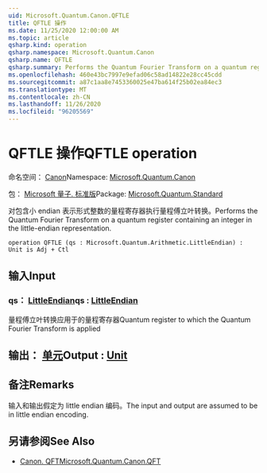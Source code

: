 ```yaml
---
uid: Microsoft.Quantum.Canon.QFTLE
title: QFTLE 操作
ms.date: 11/25/2020 12:00:00 AM
ms.topic: article
qsharp.kind: operation
qsharp.namespace: Microsoft.Quantum.Canon
qsharp.name: QFTLE
qsharp.summary: Performs the Quantum Fourier Transform on a quantum register containing an integer in the little-endian representation.
ms.openlocfilehash: 460e43bc7997e9efad06c58ad14822e28cc45cdd
ms.sourcegitcommit: a87c1aa8e7453360025e47ba614f25b02ea84ec3
ms.translationtype: MT
ms.contentlocale: zh-CN
ms.lasthandoff: 11/26/2020
ms.locfileid: "96205569"
---
```

# <a name="qftle-operation"></a><span data-ttu-id="0060f-102">QFTLE 操作</span><span class="sxs-lookup"><span data-stu-id="0060f-102">QFTLE operation</span></span>

<span data-ttu-id="0060f-103">命名空间： [Canon](xref:Microsoft.Quantum.Canon)</span><span class="sxs-lookup"><span data-stu-id="0060f-103">Namespace: [Microsoft.Quantum.Canon](xref:Microsoft.Quantum.Canon)</span></span>

<span data-ttu-id="0060f-104">包： [Microsoft 量子. 标准版](https://nuget.org/packages/Microsoft.Quantum.Standard)</span><span class="sxs-lookup"><span data-stu-id="0060f-104">Package: [Microsoft.Quantum.Standard](https://nuget.org/packages/Microsoft.Quantum.Standard)</span></span>


<span data-ttu-id="0060f-105">对包含小 endian 表示形式整数的量程寄存器执行量程傅立叶转换。</span><span class="sxs-lookup"><span data-stu-id="0060f-105">Performs the Quantum Fourier Transform on a quantum register containing an integer in the little-endian representation.</span></span>

```qsharp
operation QFTLE (qs : Microsoft.Quantum.Arithmetic.LittleEndian) : Unit is Adj + Ctl
```


## <a name="input"></a><span data-ttu-id="0060f-106">输入</span><span class="sxs-lookup"><span data-stu-id="0060f-106">Input</span></span>

### <a name="qs--littleendian"></a><span data-ttu-id="0060f-107">qs： [LittleEndian](xref:Microsoft.Quantum.Arithmetic.LittleEndian)</span><span class="sxs-lookup"><span data-stu-id="0060f-107">qs : [LittleEndian](xref:Microsoft.Quantum.Arithmetic.LittleEndian)</span></span>

<span data-ttu-id="0060f-108">量程傅立叶转换应用于的量程寄存器</span><span class="sxs-lookup"><span data-stu-id="0060f-108">Quantum register to which the Quantum Fourier Transform is applied</span></span>



## <a name="output--unit"></a><span data-ttu-id="0060f-109">输出： [单元](xref:microsoft.quantum.lang-ref.unit)</span><span class="sxs-lookup"><span data-stu-id="0060f-109">Output : [Unit](xref:microsoft.quantum.lang-ref.unit)</span></span>



## <a name="remarks"></a><span data-ttu-id="0060f-110">备注</span><span class="sxs-lookup"><span data-stu-id="0060f-110">Remarks</span></span>

<span data-ttu-id="0060f-111">输入和输出假定为 little endian 编码。</span><span class="sxs-lookup"><span data-stu-id="0060f-111">The input and output are assumed to be in little endian encoding.</span></span>

## <a name="see-also"></a><span data-ttu-id="0060f-112">另请参阅</span><span class="sxs-lookup"><span data-stu-id="0060f-112">See Also</span></span>

- [<span data-ttu-id="0060f-113">Canon. QFT</span><span class="sxs-lookup"><span data-stu-id="0060f-113">Microsoft.Quantum.Canon.QFT</span></span>](xref:Microsoft.Quantum.Canon.QFT)